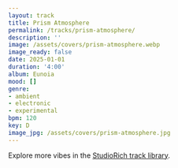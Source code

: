 ```yaml
---
layout: track
title: Prism Atmosphere
permalink: /tracks/prism-atmosphere/
description: ''
image: /assets/covers/prism-atmosphere.webp
image_ready: false
date: 2025-01-01
duration: '4:00'
album: Eunoia
mood: []
genre:
- ambient
- electronic
- experimental
bpm: 120
key: D
image_jpg: /assets/covers/prism-atmosphere.jpg
---
```


Explore more vibes in the [StudioRich track library](/tracks/).
